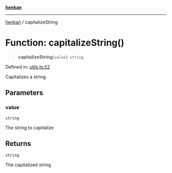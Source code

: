 [**henkan**](../README.md)

***

[henkan](../README.md) / capitalizeString

# Function: capitalizeString()

> **capitalizeString**(`value`): `string`

Defined in: [utils.ts:52](https://github.com/Ronokof/Henkan/blob/98f666aefeafaf05969bb220cc1183df13aaacbd/src/utils.ts#L52)

Capitalizes a string.

## Parameters

### value

`string`

The string to capitalize

## Returns

`string`

The capitalized string
